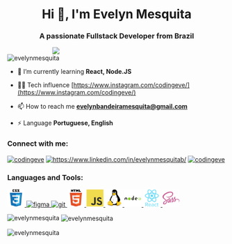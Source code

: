 <h1 align="center">Hi 👋, I'm Evelyn Mesquita</h1>
<h3 align="center">A passionate Fullstack Developer from Brazil</h3>
<img align="right" width="400" src="https://www.stickersdevs.com.br/wp-content/uploads/2020/03/i-code-like-a-girl_sticker_adesivo.jpg">

<p align="left"> <img src="https://komarev.com/ghpvc/?username=evelynmesquita&label=Profile%20views&color=0e75b6&style=flat" alt="evelynmesquita" /> </p>

- 🌱 I’m currently learning **React, Node.JS**

- 👨‍💻 Tech influence [https://www.instagram.com/codingeve/](https://www.instagram.com/codingeve/)

- 📫 How to reach me **evelynbandeiramesquita@gmail.com**

- ⚡ Language **Portuguese, English**

<h3 align="left">Connect with me:</h3>
<p align="left">
<a href="https://twitter.com/codingeve" target="blank"><img align="center" src="https://raw.githubusercontent.com/rahuldkjain/github-profile-readme-generator/master/src/images/icons/Social/twitter.svg" alt="codingeve" height="30" width="40" /></a>
<a href="https://linkedin.com/in/https://www.linkedin.com/in/evelynmesquitab/" target="blank"><img align="center" src="https://raw.githubusercontent.com/rahuldkjain/github-profile-readme-generator/master/src/images/icons/Social/linked-in-alt.svg" alt="https://www.linkedin.com/in/evelynmesquitab/" height="30" width="40" /></a>
<a href="https://instagram.com/codingeve" target="blank"><img align="center" src="https://raw.githubusercontent.com/rahuldkjain/github-profile-readme-generator/master/src/images/icons/Social/instagram.svg" alt="codingeve" height="30" width="40" /></a>
</p>

<h3 align="left">Languages and Tools:</h3>
<p align="left"> <a href="https://www.w3schools.com/css/" target="_blank" rel="noreferrer"> <img src="https://raw.githubusercontent.com/devicons/devicon/master/icons/css3/css3-original-wordmark.svg" alt="css3" width="40" height="40"/> </a> <a href="https://www.figma.com/" target="_blank" rel="noreferrer"> <img src="https://www.vectorlogo.zone/logos/figma/figma-icon.svg" alt="figma" width="40" height="40"/> </a> <a href="https://git-scm.com/" target="_blank" rel="noreferrer"> <img src="https://www.vectorlogo.zone/logos/git-scm/git-scm-icon.svg" alt="git" width="40" height="40"/> </a> <a href="https://www.w3.org/html/" target="_blank" rel="noreferrer"> <img src="https://raw.githubusercontent.com/devicons/devicon/master/icons/html5/html5-original-wordmark.svg" alt="html5" width="40" height="40"/> </a> <a href="https://developer.mozilla.org/en-US/docs/Web/JavaScript" target="_blank" rel="noreferrer"> <img src="https://raw.githubusercontent.com/devicons/devicon/master/icons/javascript/javascript-original.svg" alt="javascript" width="40" height="40"/> </a> <a href="https://www.linux.org/" target="_blank" rel="noreferrer"> <img src="https://raw.githubusercontent.com/devicons/devicon/master/icons/linux/linux-original.svg" alt="linux" width="40" height="40"/> </a> <a href="https://nodejs.org" target="_blank" rel="noreferrer"> <img src="https://raw.githubusercontent.com/devicons/devicon/master/icons/nodejs/nodejs-original-wordmark.svg" alt="nodejs" width="40" height="40"/> </a> <a href="https://reactjs.org/" target="_blank" rel="noreferrer"> <img src="https://raw.githubusercontent.com/devicons/devicon/master/icons/react/react-original-wordmark.svg" alt="react" width="40" height="40"/> </a> <a href="https://sass-lang.com" target="_blank" rel="noreferrer"> <img src="https://raw.githubusercontent.com/devicons/devicon/master/icons/sass/sass-original.svg" alt="sass" width="40" height="40"/> </a> </p>

<p><img align="left" src="https://github-readme-stats.vercel.app/api/top-langs?username=evelynmesquita&show_icons=true&locale=en&layout=compact" alt="evelynmesquita" /></p>

<p>&nbsp;<img align="center" src="https://github-readme-stats.vercel.app/api?username=evelynmesquita&show_icons=true&locale=en" alt="evelynmesquita" /></p>

<p><img align="center" src="https://github-readme-streak-stats.herokuapp.com/?user=evelynmesquita&" alt="evelynmesquita" /></p>
